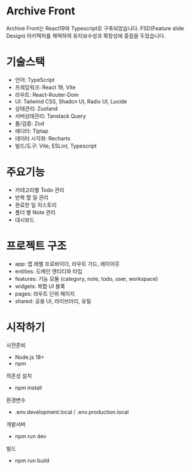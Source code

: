 # Archive Front

Archive Front는 React19와 Typescript로 구축되었습니다.
FSD(Feature slide Design) 아키텍처를 채택하여 유지보수성과 확장성에 중점을 두었습니다.

# 기술스택
- 언어: TypeScript
- 프레임워크: React 19, Vite
- 라우트: React-Router-Dom
- UI: Tailwind CSS, Shadcn UI, Radix UI, Lucide
- 상태관리: Zustand
- 서버상태관리: Tanstack Query
- 폼/검증: Zod
- 에디터: Tiptap
- 데이터 시각화: Recharts
- 빌드/도구: Vite, ESLint, Typescript

# 주요기능
- 카테고리별 Todo 관리
- 반복 할 일 관리
- 완료한 일 히스토리
- 폴더 별 Note 관리
- 대시보드

# 프로젝트 구조
- app: 앱 레벨 프로바이더, 라우트 가드, 레이아웃
- entities: 도메인 엔티티와 타입
- features: 기능 모듈 (category, note, todo, user, workspace)
- widgets: 복합 UI 블록
- pages: 라우트 단위 페이지
- shared: 공용 UI, 라이브러리, 유틸

# 시작하기
사전준비
- Node.js 18+ 
- npm

의존성 설치
- npm install

환경변수
- .env.development.local / .env.production.local 

개발서버
- npm run dev

빌드
- npm run build

